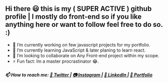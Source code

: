 ## Hi there 😃 this is my ( SUPER ACTIVE ) github profile | I mostly do front-end so if you like anything here or want to follow feel free to do so. :)

- 🔭 I’m currently working on few javascript projects for my portfolio.
- 🌱 I’m currently learning JavaScript & later planing to learn react.
- 👯 I’m looking to collaborate on Any Front-end project within my scope.
- ⚡ Fun fact: Im a master procrastinator 😂.
 
##### 📫 How to reach me: [ 💜 Twitter ](https://twitter.com/Rohil_Cris)| [ 📷 Instagram ](https://www.instagram.com/rcris.p) | [ 🤵 LinkedIn ](https://www.linkedin.com/in/rohil-pinto)| [ 🎯 Portfolio ](https://rohilpinto.com)
 

 
